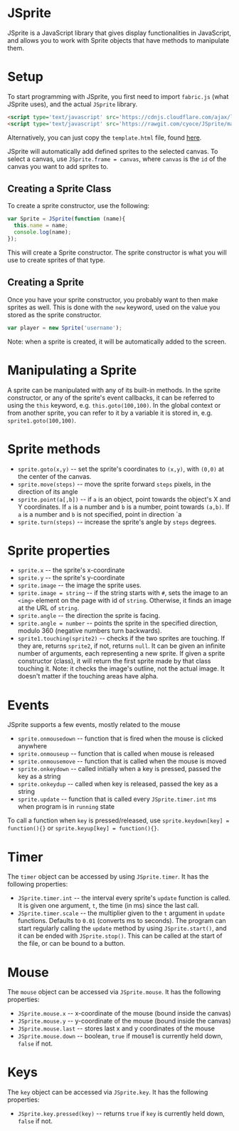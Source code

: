 # JSprite
JSprite is a JavaScript library that gives display functionalities in JavaScript, and allows you to work with Sprite objects that have methods to manipulate them. 

# Setup
To start programming with JSprite, you first need to import `fabric.js` (what JSprite uses), and the actual `JSprite` library.
```html
<script type='text/javascript' src='https://cdnjs.cloudflare.com/ajax/libs/fabric.js/1.5.0/fabric.min.js'></script>
<script type='text/javascript' src='https://rawgit.com/cyoce/JSprite/master/Sprite.js'></script>
```
Alternatively, you can just copy the `template.html` file, found [here](https://github.com/cyoce/JSprite/blob/master/template.html).

JSprite will automatically add defined sprites to the selected canvas. To select a canvas, use `JSprite.frame = canvas`, where `canvas` is the `id` of the canvas you want to add sprites to.

## Creating a Sprite Class
To create a sprite constructor, use the following:
```Javascript
var Sprite = JSprite(function (name){
  this.name = name;
  console.log(name);
});
```
This will create a Sprite constructor. The sprite constructor is what you will use to create sprites of that type.

## Creating a Sprite
Once you have your sprite constructor, you probably want to then make sprites as well. This is done with the `new` keyword, used on the value you stored as the sprite constructor.
```javascript
var player = new Sprite('username');
```
Note: when a sprite is created, it will be automatically added to the screen.

# Manipulating a Sprite
A sprite can be manipulated with any of its built-in methods. In the sprite constructor, or any of the sprite's event callbacks, it can be referred to using the `this` keyword, e.g. `this.goto(100,100)`. In the global context or from another sprite, you can refer to it by a variable it is stored in, e.g. `sprite1.goto(100,100)`. 

# Sprite methods
* `sprite.goto(x,y)` -- set the sprite's coordinates to `(x,y)`, with `(0,0)` at the center of the canvas.
* `sprite.move(steps)` -- move the sprite forward `steps` pixels, in the direction of its angle
* `sprite.point(a[,b])` -- if `a` is an object, point towards the object's X and Y coordinates. If `a` is a number and `b` is a number, point towards `(a,b)`. If `a` is a number and `b` is not specified, point in direction `a
* `sprite.turn(steps)` -- increase the sprite's angle by `steps` degrees.

# Sprite properties
* `sprite.x` -- the sprite's x-coordinate
* `sprite.y` -- the sprite's y-coordinate
* `sprite.image` -- the image the sprite uses.
* `sprite.image = string` -- if the string starts with `#`, sets the image to an `<img>` element on the page with id of `string`. Otherwise, it finds an image at the URL of `string`.
* `sprite.angle` -- the direction the sprite is facing.
* `sprite.angle = number` -- points the sprite in the specified direction, modulo 360 (negative numbers turn backwards).
* `sprite1.touching(sprite2)` -- checks if the two sprites are touching. If they are, returns `sprite2`, if not, returns `null`. It can be given an infinite number of arguments, each representing a new sprite. If given a sprite constructor (class), it will return the first sprite made by that class touching it. Note: it checks the image's outline, not the actual image. It doesn't matter if the touching areas have alpha.

# Events
JSprite supports a few events, mostly related to the mouse
* `sprite.onmousedown` -- function that is fired when the mouse is clicked anywhere
* `sprite.onmouseup` -- function that is called when mouse is released 
* `sprite.onmousemove` -- function that is called when the mouse is moved
* `sprite.onkeydown` -- called initially when a key is pressed, passed the key as a string
* `sprite.onkeydup` -- called when key is released, passed the key as a string
* `sprite.update` -- function that is called every `JSprite.timer.int` ms when program is in `running` state

To call a function when `key` is pressed/released, use `sprite.keydown[key] = function(){}` or `sprite.keyup[key] = function(){}`.

# Timer
The `timer` object can be accessed by using `JSprite.timer`. It has the following properties:
* `JSprite.timer.int` -- the interval every sprite's `update` function is called. It is given one argument, `t`, the time (in ms) since the last call.
* `JSprite.timer.scale` -- the multiplier given to the `t` argument in `update` functions. Defaults to `0.01` (converts ms to seconds).
The program can start regularly calling the `update` method by using `JSprite.start()`, and it can be ended with `JSprite.stop()`. This can be called at the start of the file, or can be bound to a button.

# Mouse
The `mouse` object can be accessed via `JSprite.mouse`. It has the following properties:
* `JSprite.mouse.x` -- x-coordinate of the mouse (bound inside the canvas)
* `JSprite.mouse.y` -- y-coordinate of the mouse (bound inside the canvas)
* `JSprite.mouse.last` -- stores last x and y coordinates of the mouse
* `JSprite.mouse.down` -- boolean, `true` if mouse1 is currently held down, `false` if not.

# Keys
The `key` object can be accessed via `JSprite.key`. It has the following properties:
* `JSprite.key.pressed(key)` -- returns `true` if `key` is currently held down, `false` if not.
